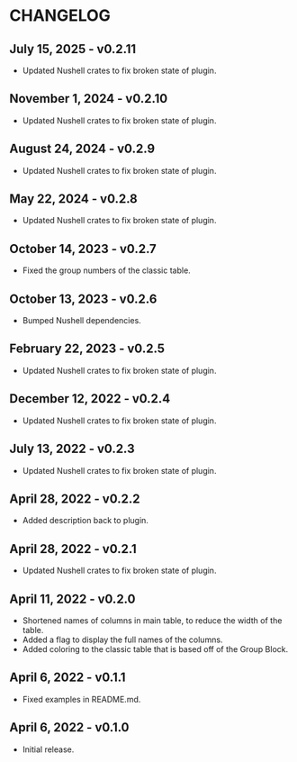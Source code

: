# CHANGELOG

## July 15, 2025 - v0.2.11

- Updated Nushell crates to fix broken state of plugin.

## November 1, 2024 - v0.2.10

- Updated Nushell crates to fix broken state of plugin.

## August 24, 2024 - v0.2.9

- Updated Nushell crates to fix broken state of plugin.

## May 22, 2024 - v0.2.8

- Updated Nushell crates to fix broken state of plugin.

## October 14, 2023 - v0.2.7

- Fixed the group numbers of the classic table.

## October 13, 2023 - v0.2.6

- Bumped Nushell dependencies.

## February 22, 2023 - v0.2.5

- Updated Nushell crates to fix broken state of plugin.

## December 12, 2022 - v0.2.4

- Updated Nushell crates to fix broken state of plugin.

## July 13, 2022 - v0.2.3

- Updated Nushell crates to fix broken state of plugin.

## April 28, 2022 - v0.2.2

- Added description back to plugin.

## April 28, 2022 - v0.2.1

- Updated Nushell crates to fix broken state of plugin.

## April 11, 2022 - v0.2.0

- Shortened names of columns in main table, to reduce the width of the table.
- Added a flag to display the full names of the columns.
- Added coloring to the classic table that is based off of the Group Block.

## April 6, 2022 - v0.1.1

- Fixed examples in README.md.

## April 6, 2022 - v0.1.0

- Initial release.
